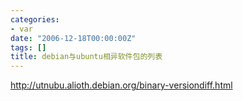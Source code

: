 ```yaml
---
categories:
- var
date: "2006-12-18T00:00:00Z"
tags: []
title: debian与ubuntu相异软件包的列表
---
```


<a href="http://utnubu.alioth.debian.org/binary-versiondiff.html">http://utnubu.alioth.debian.org/binary-versiondiff.html</a>
